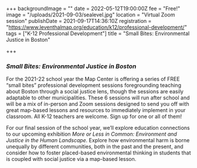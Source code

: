 +++
backgroundImage = ""
date = 2022-05-12T19:00:00Z
fee = "Free!"
image = "/uploads/2021-09-03/sealevel.jpg"
location = "Virtual Zoom session"
publishDate = 2021-09-17T14:36:10Z
registration = "https://www.leventhalmap.org/education/k12/professional-development/"
tags = ["K-12 Professional Development"]
title = "Small Bites: Environmental Justice in Boston"

+++
### **_Small Bites: Environmental Justice in Boston_**

For the 2021-22 school year the Map Center is offering a series of FREE “small bites” professional development sessions foregrounding teaching about Boston through a social justice lens, though the sessions are easily adaptable to other municipalities. These 6 sessions will run after school and will be a mix of in-person and Zoom sessions designed to send you off with great map-based lessons and resources to immediately implement in your classroom. All K-12 teachers are welcome. Sign up for one or all of them!

For our final session of the school year, we’ll explore education connections to our upcoming exhibition _More or Less in Common: Environment and Justice in the Human Landscape._ Explore how environmental harm is borne unequally by different communities, both in the past and the present, and consider how to foster placed-based environmental thinking in students that is coupled with social justice via a map-based lesson.